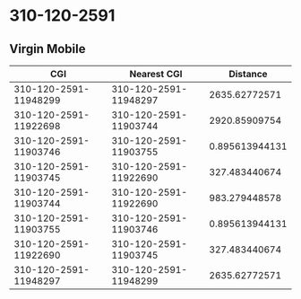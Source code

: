 # 310-120-2591
## Virgin Mobile


| CGI | Nearest CGI | Distance |
|-----|-------------|----------|
| 310-120-2591-11948299 | 310-120-2591-11948297 | 2635.62772571 |
| 310-120-2591-11922698 | 310-120-2591-11903744 | 2920.85909754 |
| 310-120-2591-11903746 | 310-120-2591-11903755 | 0.895613944131 |
| 310-120-2591-11903745 | 310-120-2591-11922690 | 327.483440674 |
| 310-120-2591-11903744 | 310-120-2591-11922690 | 983.279448578 |
| 310-120-2591-11903755 | 310-120-2591-11903746 | 0.895613944131 |
| 310-120-2591-11922690 | 310-120-2591-11903745 | 327.483440674 |
| 310-120-2591-11948297 | 310-120-2591-11948299 | 2635.62772571 |
